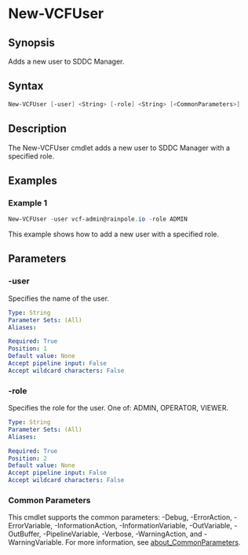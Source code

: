 # New-VCFUser

## Synopsis

Adds a new user to SDDC Manager.

## Syntax

```powershell
New-VCFUser [-user] <String> [-role] <String> [<CommonParameters>]
```

## Description

The New-VCFUser cmdlet adds a new user to SDDC Manager with a specified role.

## Examples

### Example 1

```powershell
New-VCFUser -user vcf-admin@rainpole.io -role ADMIN
```

This example shows how to add a new user with a specified role.

## Parameters

### -user

Specifies the name of the user.

```yaml
Type: String
Parameter Sets: (All)
Aliases:

Required: True
Position: 1
Default value: None
Accept pipeline input: False
Accept wildcard characters: False
```

### -role

Specifies the role for the user. One of: ADMIN, OPERATOR, VIEWER.

```yaml
Type: String
Parameter Sets: (All)
Aliases:

Required: True
Position: 2
Default value: None
Accept pipeline input: False
Accept wildcard characters: False
```

### Common Parameters

This cmdlet supports the common parameters: -Debug, -ErrorAction, -ErrorVariable, -InformationAction, -InformationVariable, -OutVariable, -OutBuffer, -PipelineVariable, -Verbose, -WarningAction, and -WarningVariable. For more information, see [about_CommonParameters](http://go.microsoft.com/fwlink/?LinkID=113216).
